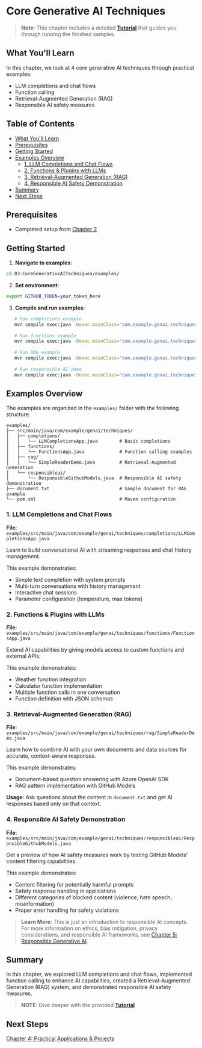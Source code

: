 # Core Generative AI Techniques

>**Note**: This chapter includes a detailed [**Tutorial**](./TUTORIAL.md) that guides you through running the finished samples.

## What You'll Learn
In this chapter, we look at 4 core generative AI techniques through practical examples:
- LLM completions and chat flows
- Function calling
- Retrieval-Augmented Generation (RAG)
- Responsible AI safety measures

## Table of Contents

- [What You'll Learn](#what-youll-learn)
- [Prerequisites](#prerequisites)
- [Getting Started](#getting-started)
- [Examples Overview](#examples-overview)
  - [1. LLM Completions and Chat Flows](#1-llm-completions-and-chat-flows)
  - [2. Functions & Plugins with LLMs](#2-functions--plugins-with-llms)
  - [3. Retrieval-Augmented Generation (RAG)](#3-retrieval-augmented-generation-rag)
  - [4. Responsible AI Safety Demonstration](#4-responsible-ai-safety-demonstration)
- [Summary](#summary)
- [Next Steps](#next-steps)

## Prerequisites

- Completed setup from [Chapter 2](../02-SetupDevEnvironment/)

## Getting Started

1. **Navigate to examples**: 
```bash
cd 03-CoreGenerativeAITechniques/examples/
```
2. **Set environment**: 
```bash
export GITHUB_TOKEN=your_token_here
```
3. **Compile and run examples**:
```bash
   # Run completions example
   mvn compile exec:java -Dexec.mainClass="com.example.genai.techniques.completions.LLMCompletionsApp"
   
   # Run functions example  
   mvn compile exec:java -Dexec.mainClass="com.example.genai.techniques.functions.FunctionsApp"
   
   # Run RAG example
   mvn compile exec:java -Dexec.mainClass="com.example.genai.techniques.rag.SimpleReaderDemo"
   
   # Run responsible AI demo
   mvn compile exec:java -Dexec.mainClass="com.example.genai.techniques.responsibleai.ResponsibleGithubModels"
   ```

## Examples Overview

The examples are organized in the `examples/` folder with the following structure:

```
examples/
├── src/main/java/com/example/genai/techniques/
│   ├── completions/
│   │   └── LLMCompletionsApp.java        # Basic completions 
│   ├── functions/
│   │   └── FunctionsApp.java             # Function calling examples
│   ├── rag/
│   │   └── SimpleReaderDemo.java         # Retrieval-Augmented Generation
│   └── responsibleai/
│       └── ResponsibleGithubModels.java  # Responsible AI safety demonstration
├── document.txt                          # Sample document for RAG example
└── pom.xml                               # Maven configuration
```

### 1. LLM Completions and Chat Flows
**File**: `examples/src/main/java/com/example/genai/techniques/completions/LLMCompletionsApp.java`

Learn to build conversational AI with streaming responses and chat history management.

This example demonstrates:
- Simple text completion with system prompts
- Multi-turn conversations with history management
- Interactive chat sessions
- Parameter configuration (temperature, max tokens)

### 2. Functions & Plugins with LLMs
**File**: `examples/src/main/java/com/example/genai/techniques/functions/FunctionsApp.java`

Extend AI capabilities by giving models access to custom functions and external APIs.

This example demonstrates:
- Weather function integration
- Calculator function implementation  
- Multiple function calls in one conversation
- Function definition with JSON schemas

### 3. Retrieval-Augmented Generation (RAG)
**File**: `examples/src/main/java/com/example/genai/techniques/rag/SimpleReaderDemo.java`

Learn how to combine AI with your own documents and data sources for accurate, context-aware responses.

This example demonstrates:
- Document-based question answering with Azure OpenAI SDK
- RAG pattern implementation with GitHub Models

**Usage**: Ask questions about the content in `document.txt` and get AI responses based only on that context.

### 4. Responsible AI Safety Demonstration
**File**: `examples/src/main/java/com/example/genai/techniques/responsibleai/ResponsibleGithubModels.java`

Get a preview of how AI safety measures work by testing GitHub Models' content filtering capabilities.

This example demonstrates:
- Content filtering for potentially harmful prompts
- Safety response handling in applications
- Different categories of blocked content (violence, hate speech, misinformation)
- Proper error handling for safety violations

> **Learn More**: This is just an introduction to responsible AI concepts. For more information on ethics, bias mitigation, privacy considerations, and responsible AI frameworks, see [Chapter 5: Responsible Generative AI](../05-ResponsibleGenAI/README.md).

## Summary

In this chapter, we explored LLM completions and chat flows, implemented function calling to enhance AI capabilities, created a Retrieval-Augmented Generation (RAG) system, and demonstrated responsible AI safety measures. 

> **NOTE**: Dive deeper with the provided [**Tutorial**](./TUTORIAL.md)


## Next Steps

[Chapter 4: Practical Applications & Projects](../04-PracticalSamples/README.md)
